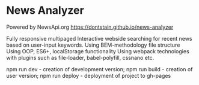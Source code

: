 # News Analyzer
Powered by NewsApi.org
https://dontstain.github.io/news-analyzer

Fully responsive multipaged Interactive webside searching for recent news based on user-input keywords.
Using BEM-methodology file structure
Using OOP, ES6+, localStorage functionality
Using webpack technologies with plugins such as file-loader, babel-polyfill, cssnano etc.

npm run dev - creation of development version; 
npm run build - creation of user version; 
npm run deploy - deployment of project to gh-pages
